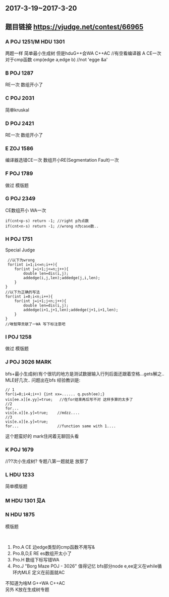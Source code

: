 ## 2017-3-19~2017-3-20
## 题目链接 https://vjudge.net/contest/66965

### A	POJ 1251/M HDU 1301
两题一样 简单最小生成树 但是hduG++会WA C++AC //有空看编译器
A CE一次对于cmp函数 cmp(edge a,edge b) //not 'egge &a'

### B	POJ 1287 
RE一次 数组开小了

### C	POJ 2031
简单kruskal
### D	POJ 2421
RE一次 数组开小了
### E	ZOJ 1586
编译器选错CE一次 数组开小RE(Segmentation Fault)一次
### F POJ 1789 
做过 模版题
### G POJ 2349 
CE数组开小 WA一次
    
    if(cnt<p-s) return -1; //right p为点数
    if(cnt<n-s) return -1; //wrong n为case数..
    
    
### H	POJ 1751 
Special Judge</br>
     
     //以下为wrong
     for(int i=1;i<=n;i++){
        for(int j=i+1;j<=n;j++){
            double len=dis(i,j);
            addedge(i,j,len);addedge(j,i,len);
        }
    }
    //以下为正确的写法
    for(int i=0;i<n;i++){
        for(int j=i+1;j<n;j++){
            double len=dis(i,j);
            addedge(i+1,j+1,len);addedge(j+1,i+1,len);
        }
    }
    //唉智障贡献了一WA 写下标注意吧
     
### I	POJ 1258 
做过 模版题
### J	POJ 3026  MARK
bfs+最小生成树(有个很坑的地方是测试数据输入行列后面还跟着空格...gets解之..</br>
MLE好几次.. 问题出在bfs 经验教训是:
    
    // 1
    for(i=0;i<4;i++) {int xx=...... q.push(ee);}
    vis[ee.x][e.yy]=true;   //在for结束再后写不对 这样多算的太多了
    //2
    for...
    vis[e.x][e.y]=true;    //mdzz....
    //3
    vis[e.x][e.y]=true;
    for...                 //function same with 1....
    

这个题蛮好的 mark住闲着无聊回头看
### K	POJ 1679 
//??次小生成树? 专题八第一题就是 放那了
### L	HDU 1233
简单模版题
### M HDU 1301 见A
### N	HDU 1875
模版题


</br>


 1. Pro.A CE 边edge类型的cmp函数不用写&
 2. Pro.B,D,E RE es数组开太小了
 3. Pro.H 数组下标写错WA
 4. Pro.J "Borg Maze POJ - 3026" 值得记忆 bfs部分node e,ee定义在while循环内MLE 定义在前面就AC
 
 
 不知道为啥M G++WA C++AC</br>
 另外 K放在生成树专题
 
 
